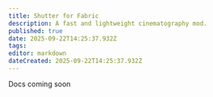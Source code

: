 ```yaml
---
title: Shutter for Fabric
description: A fast and lightweight cinematography mod.
published: true
date: 2025-09-22T14:25:37.932Z
tags: 
editor: markdown
dateCreated: 2025-09-22T14:25:37.932Z
---
```


Docs coming soon